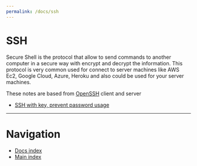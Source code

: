 ```yaml
---
permalink: /docs/ssh
---
```


# SSH

Secure Shell is the protocol that allow to send commands to another computer in a secure way with encrypt and decrypt the information. This protocol is very common used for connect to server machines like AWS Ec2, Google Cloud, Azure, Heroku and also could be used for your server machines.

These notes are based from [OpenSSH](https://www.openssh.com/) client and server

* [SSH with key, prevent password usage](/docs/ssh/with_key)

---

<!-- omit from toc -->
# Navigation
* [Docs index](/docs)
* [Main index](/)